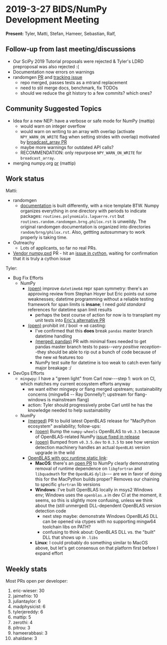 # 2019-3-27 BIDS/NumPy Development Meeting

**Present:** Tyler, Matti, Stefan, Hameer, Sebastian, Ralf, 

## Follow-up from last meeting/discussions
- Our SciPy 2019 Tutorial proposals were rejected & Tyler's LDRD preproposal was also rejected :(
- Documentation now errors on warnings
- randomgen [PR](https://github.com/numpy/numpy/pull/13163) and [tracking issue](https://github.com/numpy/numpy/issues/13164)
  - repo merged, passes tests as a mtrand replacement
  - need to stil merge docs, benchmark, fix TODOs
  - should we reduce the git history to a few commits? which ones?
 
## Community Suggested Topics

- Idea for a new NEP: have a verbose or safe mode for NumPy (mattip)
  - would warn on integer overflow
  - would warn on writing to an array with overlap (activate `NPY_WARN_ON_WRITE` flag when setting strides with overlap) motivated by [broadcast_array PR](https://github.com/numpy/numpy/pull/12609)
  - maybe more warnings for outdated API calls?
  - RECOMMENDATION: only repurpose `NPY_WARN_ON_WRITE` for `broadcast_array`. 
- merging numpy.org [pr](https://github.com/numpy/numpy.org/pull/17) (mattip)

## Work status

Matti:
- randomgen
  - [documentation](https://bashtage.github.io/randomgen) is built differently, with a nice template BTW. Numpy organizes everything in one directory with periods to indicate packages: `routines.polynomials.laguerre.rst` but `routines.random.randomgen.brng.philox.rst` is unweildy. The original randomgen documentation is organized into directories `random/brng/philox.rst`. Also, gettting autosummary to work properly is taking time.
- Outreachy
  - Lots of applicants, so far no real PRs.
- [Vendor numpy.pxd](https://github.com/numpy/numpy/pull/12284) PR - hit an [issue in cython](https://github.com/cython/cython/issues/2905), waiting for confirmation that it is truly a cython issue

Tyler:
- Bug Fix Efforts
  - NumPy
    - [(open)](https://github.com/numpy/numpy/pull/13168) improve `datetime64` repr span symmetry: there's an approving review from Stephan Hoyer but Eric points out some weaknesses; datetime programming without a reliable testing framework for span limits is **insane**; I need *gold standard* references for datetime span limit results
      - perhaps the best course of action for now is to transplant my unit tests into [Eric's alternative PR](https://github.com/numpy/numpy/pull/13188)
    - [(open)](https://github.com/numpy/numpy/pull/13061) prohibit int / bool -> `m8` casting:
      - I've confirmed that this **does** break `pandas` master branch datetime handling
      - [(merged: pandas)](https://github.com/pandas-dev/pandas/pull/25826) PR with minimal fixes needed to get pandas master branch tests to pass--*very positive reception*--they should be able to rip out a bunch of code because of the new `m8` features too
      - NumPy test suite for datetime is too weak to catch even fairly major breakage :/
- DevOps Efforts
  - `mingwpy`: I have a "green light" from Carl now---step 1: work on CI, which matches my current ecosystem efforts anyway
    - we want either mingwpy or flang merged upstream; sustainability concerns (mingw64 -- Ray Donnelly?; upstream for flang-windows is mainstream flang)
    - action: Tyler should progressively probe Carl until he has the knowledge needed to help sustainability
  - NumPy
    - [(merged)](https://github.com/MacPython/openblas-libs/pull/1) PR to build latest OpenBLAS release for "MacPython ecosystem" availability; follow-ups:
      - [(open)](https://github.com/MacPython/numpy-wheels/pull/44) Bump the `numpy-wheels` OpenBLAS to `v0.3.5` because of OpenBLAS-related NumPy [issue fixed in release](https://github.com/numpy/numpy/issues/13173)
      - [(open)](https://github.com/numpy/numpy/pull/12790) Bumped from `v0.3.5.dev` to `0.3.5` to see how version detection machinery handles an actual `OpenBLAS` version upgrade in the wild
    - [OpenBLAS with gcc runtime static link](https://github.com/tylerjereddy/openblas-static-gcc):
      - **MacOS**: there's an [open PR](https://github.com/numpy/numpy/pull/13191) to NumPy clearly demonstrating removal of runtime dependence on `libgfortran` and `libquadmath` for the `OpenBLAS` `dylib`--- are we in favor of doing this for the MacPython builds proper? Removes our chaining to specific `gfortran` lib versions
      - **Windows**: I've built OpenBLAS locally in msys2 Windows env; Windows uses the `openblas.a` in dev CI at the moment, it seems, so this is slightly more confusing, unless we think about the (still unmerged) DLL-dependent OpenBLAS version detection code
          - next step maybe: demonstrate Windows OpenBLAS DLL can be opened via ctypes with no supporting mingw64 toolchain libs on PATH?
          - confusing to think about: OpenBLAS DLL vs. the "built" DLL that shows up in `.libs`
      - **Linux**: I could probably do something similar to MacOS above, but let's get consensus on that platform first before I expand effort

## Weekly stats

Most PRs open per developer:

1. eric-wieser: 30
2. jaimefrio: 10
3. juliantaylor: 6
4. madphysicist: 6
5. tylerjereddy: 6
6. mattip: 5
7. zerothi: 4
8. pitrou: 3
9. hameerabbasi: 3
10. ahaldane: 3
